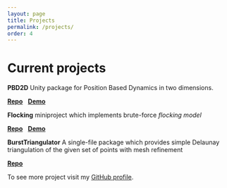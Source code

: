 ```yaml
---
layout: page
title: Projects
permalink: /projects/
order: 4
---
```


# Current projects

**PBD2D** Unity package for Position Based Dynamics in two dimensions.

[**Repo**](https://github.com/andywiecko/PBD2D)&nbsp;&nbsp;&nbsp;[**Demo**](https://andywiecko.github.io/PBD2D-examples/)

**Flocking** miniproject which implements brute-force _flocking model_

[**Repo**](https://github.com/andywiecko/Flocking)&nbsp;&nbsp;&nbsp;[**Demo**](https://andywiecko.github.io/Flocking/)

**BurstTriangulator** A single-file package which provides simple Delaunay triangulation of the given set of points with mesh refinement

[**Repo**](https://github.com/andywiecko/BurstTriangulator)


To see more project visit my [GitHub profile](https://github.com/andywiecko/).
